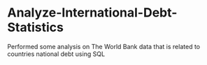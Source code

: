 # Analyze-International-Debt-Statistics
Performed some analysis on The World Bank data that is related to countries national debt using SQL
